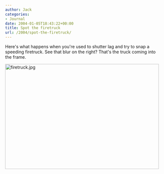 ```yaml
---
author: Jack
categories:
- Journal
date: 2004-01-05T18:43:22+00:00
title: Spot the firetruck
url: /2004/spot-the-firetruck/
---
```


Here's what happens when you're used to shutter lag and try to snap a speeding firetruck. See that blur on the right? That's the truck coming into the frame.
  

  
<img alt="firetruck.jpg" src="https://www.jackbaty.com/images/blog/firetruck.jpg" width="499" height="341" border="0" />